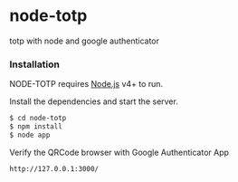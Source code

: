 # node-totp
totp with node and google authenticator

### Installation

NODE-TOTP requires [Node.js](https://nodejs.org/) v4+ to run.

Install the dependencies and start the server.

```sh
$ cd node-totp
$ npm install 
$ node app
```

Verify the QRCode browser with Google Authenticator App

```sh
http://127.0.0.1:3000/
```
